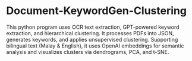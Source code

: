 # Document-KeywordGen-Clustering
This python program uses OCR text extraction, GPT-powered keyword extraction, and hierarchical clustering. It processes PDFs into JSON, generates keywords, and applies unsupervised clustering. Supporting bilingual text (Malay &amp; English), it uses OpenAI embeddings for semantic analysis and visualizes clusters via dendrograms, PCA, and t-SNE.
